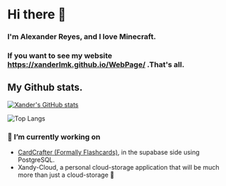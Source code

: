 # Hi there 👋
### I'm Alexander Reyes, and I love Minecraft. 
### If you want to see my website https://xanderlmk.github.io/WebPage/ .That's all. 

## My Github stats.
[![Xander's GitHub stats](https://github-readme-stats-eight-indol-85.vercel.app/api?username=xanderlmk)](https://github.com/anuraghazra/github-readme-stats)

![Top Langs](https://github-readme-stats-eight-indol-85.vercel.app/api/top-langs/?username=xanderlmk&layout=compact)

### 🔭 I’m currently working on 
- [CardCrafter (Formally Flashcards)](https://github.com/xanderlmk/Flashcards), in the supabase side using PostgreSQL.
- Xandy-Cloud, a personal cloud-storage application that will be much more than just a cloud-storage &#129323;

<!--
**xanderlmk/xanderlmk** is a ✨ _special_ ✨ repository because its `README.md` (this file) appears on your GitHub profile.

Here are some ideas to get you started:

- 🌱 I’m currently learning ...
- 👯 I’m looking to collaborate on ...
- 🤔 I’m looking for help with ...
- 💬 Ask me about ...
- 📫 How to reach me: ...
- 😄 Pronouns: ...
- ⚡ Fun fact: ...
-->

